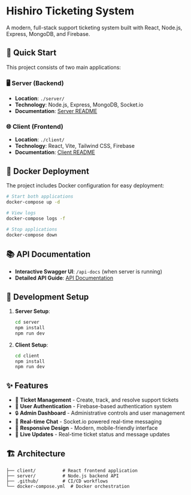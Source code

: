 # Hishiro Ticketing System

A modern, full-stack support ticketing system built with React, Node.js, Express, MongoDB, and Firebase.

## 🚀 Quick Start

This project consists of two main applications:

### 🖥️ Server (Backend)
- **Location**: `./server/`
- **Technology**: Node.js, Express, MongoDB, Socket.io
- **Documentation**: [Server README](./server/README.md)

### 🌐 Client (Frontend)  
- **Location**: `./client/`
- **Technology**: React, Vite, Tailwind CSS, Firebase
- **Documentation**: [Client README](./client/README.md)

## 🐳 Docker Deployment

The project includes Docker configuration for easy deployment:

```bash
# Start both applications
docker-compose up -d

# View logs
docker-compose logs -f

# Stop applications
docker-compose down
```

## 📚 API Documentation

- **Interactive Swagger UI**: `/api-docs` (when server is running)
- **Detailed API Guide**: [API Documentation](./server/API_DOCUMENTATION.md)

## 🔧 Development Setup

1. **Server Setup**:
   ```bash
   cd server
   npm install
   npm run dev
   ```

2. **Client Setup**:
   ```bash
   cd client
   npm install
   npm run dev
   ```

## ✨ Features

- 🎫 **Ticket Management** - Create, track, and resolve support tickets
- 👥 **User Authentication** - Firebase-based authentication system
- 🔒 **Admin Dashboard** - Administrative controls and user management
- 💬 **Real-time Chat** - Socket.io powered real-time messaging
- 📱 **Responsive Design** - Modern, mobile-friendly interface
- 🔄 **Live Updates** - Real-time ticket status and message updates

## 🏗️ Architecture

```
├── client/          # React frontend application
├── server/          # Node.js backend API
├── .github/         # CI/CD workflows
└── docker-compose.yml  # Docker orchestration
```

